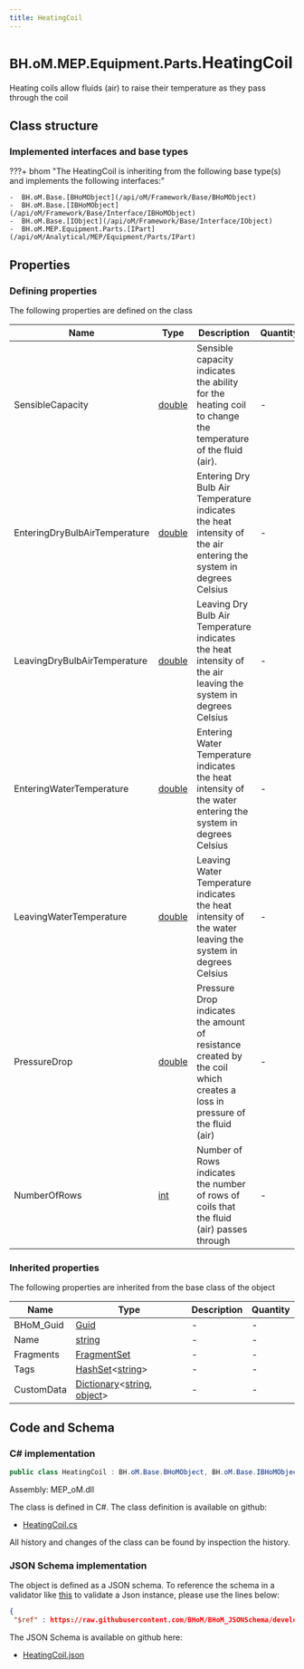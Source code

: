 ```yaml
---
title: HeatingCoil
---
```


# <small>BH.oM.MEP.Equipment.Parts.</small>**HeatingCoil**

Heating coils allow fluids (air) to raise their temperature as they pass through the coil

## Class structure

### Implemented interfaces and base types

???+ bhom "The HeatingCoil is inheriting from the following base type(s) and implements the following interfaces:"

    -  BH.oM.Base.[BHoMObject](/api/oM/Framework/Base/BHoMObject)
    -  BH.oM.Base.[IBHoMObject](/api/oM/Framework/Base/Interface/IBHoMObject)
    -  BH.oM.Base.[IObject](/api/oM/Framework/Base/Interface/IObject)
    -  BH.oM.MEP.Equipment.Parts.[IPart](/api/oM/Analytical/MEP/Equipment/Parts/IPart)


## Properties



### Defining properties

The following properties are defined on the class

| Name             | Type             | Description      | Quantity         |
|------------------|------------------|------------------|------------------|
| SensibleCapacity | [double](https://learn.microsoft.com/en-us/dotnet/api/System.Double?view=netstandard-2.0) | Sensible capacity indicates the ability for the heating coil to change the temperature of the fluid (air). | - |
| EnteringDryBulbAirTemperature | [double](https://learn.microsoft.com/en-us/dotnet/api/System.Double?view=netstandard-2.0) | Entering Dry Bulb Air Temperature indicates the heat intensity of the air entering the system in degrees Celsius | - |
| LeavingDryBulbAirTemperature | [double](https://learn.microsoft.com/en-us/dotnet/api/System.Double?view=netstandard-2.0) | Leaving Dry Bulb Air Temperature indicates the heat intensity of the air leaving the system in degrees Celsius | - |
| EnteringWaterTemperature | [double](https://learn.microsoft.com/en-us/dotnet/api/System.Double?view=netstandard-2.0) | Entering Water Temperature indicates the heat intensity of the water entering the system in degrees Celsius | - |
| LeavingWaterTemperature | [double](https://learn.microsoft.com/en-us/dotnet/api/System.Double?view=netstandard-2.0) | Leaving Water Temperature indicates the heat intensity of the water leaving the system in degrees Celsius | - |
| PressureDrop | [double](https://learn.microsoft.com/en-us/dotnet/api/System.Double?view=netstandard-2.0) | Pressure Drop indicates the amount of resistance created by the coil which creates a loss in pressure of the fluid (air) | - |
| NumberOfRows | [int](https://learn.microsoft.com/en-us/dotnet/api/System.Int32?view=netstandard-2.0) | Number of Rows indicates the number of rows of coils that the fluid (air) passes through | - |


### Inherited properties
The following properties are inherited from the base class of the object

| Name             | Type             | Description      | Quantity         |
|------------------|------------------|------------------|------------------|
| BHoM_Guid | [Guid](https://learn.microsoft.com/en-us/dotnet/api/System.Guid?view=netstandard-2.0) | - | - |
| Name | [string](https://learn.microsoft.com/en-us/dotnet/api/System.String?view=netstandard-2.0) | - | - |
| Fragments | [FragmentSet](/api/oM/Framework/Base/FragmentSet) | - | - |
| Tags | [HashSet](https://learn.microsoft.com/en-us/dotnet/api/System.Collections.Generic.HashSet-1?view=netstandard-2.0)&lt;[string](https://learn.microsoft.com/en-us/dotnet/api/System.String?view=netstandard-2.0)&gt; | - | - |
| CustomData | [Dictionary](https://learn.microsoft.com/en-us/dotnet/api/System.Collections.Generic.Dictionary-2?view=netstandard-2.0)&lt;[string](https://learn.microsoft.com/en-us/dotnet/api/System.String?view=netstandard-2.0), [object](https://learn.microsoft.com/en-us/dotnet/api/System.Object?view=netstandard-2.0)&gt; | - | - |


## Code and Schema

### C# implementation

``` C# title="C#"
public class HeatingCoil : BH.oM.Base.BHoMObject, BH.oM.Base.IBHoMObject, BH.oM.Base.IObject, BH.oM.MEP.Equipment.Parts.IPart
```

Assembly: MEP_oM.dll

The class is defined in C#. The class definition is available on github:

- [HeatingCoil.cs](https://github.com/BHoM/BHoM/blob/develop/MEP_oM/Equipment\Parts\HeatingCoil.cs)

All history and changes of the class can be found by inspection the history.
### JSON Schema implementation

The object is defined as a JSON schema. To reference the schema in a validator like [this](https://www.jsonschemavalidator.net/) to validate a Json instance, please use the lines below:

``` json title="JSON Schema"
{
 "$ref" : https://raw.githubusercontent.com/BHoM/BHoM_JSONSchema/develop/MEP_oM/Equipment/Parts/HeatingCoil.json}
```

The JSON Schema is available on github here:

- [HeatingCoil.json](https://github.com/BHoM/BHoM_JSONSchema/blob/develop/MEP_oM/Equipment/Parts/HeatingCoil.json)
